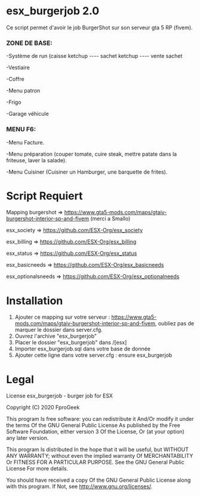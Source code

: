 # esx_burgerjob 2.0
Ce script permet d'avoir le job BurgerShot sur son serveur gta 5 RP (fivem).


### ZONE DE BASE:
-Système de run (caisse ketchup ---- sachet ketchup ---- vente sachet

-Vestiaire

-Coffre

-Menu patron

-Frigo 

-Garage véhicule

### MENU F6:

-Menu Facture.

-Menu préparation (couper tomate, cuire steak, mettre patate dans la friteuse, laver la salade).

-Menu Cuisiner (Cuisiner un Hamburger, une barquette de frites).

# Script Requiert
Mapping burgershot => https://www.gta5-mods.com/maps/gtaiv-burgershot-interior-sp-and-fivem  (merci a Smallo)

esx_society => https://github.com/ESX-Org/esx_society

esx_billing => https://github.com/ESX-Org/esx_billing

esx_status => https://github.com/ESX-Org/esx_status

esx_basicneeds => https://github.com/ESX-Org/esx_basicneeds

esx_optionalsneeds => https://github.com/ESX-Org/esx_optionalneeds

# Installation
1) Ajouter ce mapping sur votre serveur : https://www.gta5-mods.com/maps/gtaiv-burgershot-interior-sp-and-fivem, oubliez pas de marquer le dossier dans server.cfg.
2) Ouvrez l'archive "esx_burgerjob"
3) Placer le dossier "esx_burgerjob" dans /[esx]
4) Importer esx_burgerjob.sql dans votre base de donnée
5) Ajouter cette ligne dans votre server.cfg : ensure esx_burgerjob

# Legal
License
esx_burgerjob - burger job for ESX

Copyright (C) 2020 FproGeek

This program Is free software: you can redistribute it And/Or modify it under the terms Of the GNU General Public License As published by the Free Software Foundation, either version 3 Of the License, Or (at your option) any later version.

This program Is distributed In the hope that it will be useful, but WITHOUT ANY WARRANTY; without even the implied warranty Of MERCHANTABILITY Or FITNESS FOR A PARTICULAR PURPOSE. See the GNU General Public License For more details.

You should have received a copy Of the GNU General Public License along with this program. If Not, see http://www.gnu.org/licenses/.



